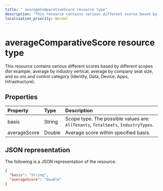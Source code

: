 ```yaml
---
title: " averageComparativeScore resource type"
description: "This resource contains various different scores based by different scopes (for example, average by industry vertical, average by company seat size, and so on) and control category (Identity, Data, Device, Apps, Infrastructure)."
localization_priority: Normal
---
```


#  averageComparativeScore resource type

This resource contains various different scores based by different scopes (for example, average by industry vertical, average by company seat size, and so on) and control category (Identity, Data, Device, Apps, Infrastructure).

## Properties

|Property |Type |Description |
|:--|:--|:--|
|	basis	|	String	|	Scope type. The possible values are: `AllTenants`, `TotalSeats`, `IndustryTypes`.	|
|	averageScore	|	Double	| Average score within specified basis. |

## JSON representation

The following is a JSON representation of the resource.

<!-- {
  "blockType": "resource",
  "optionalProperties": [

  ],
  "@odata.type": "microsoft.graph.averageComparativeScore"
}-->

```json
{
  "basis": "String",
  "averageScore": "Double"
}

```


<!-- {
  "type": "#page.annotation",
  "description": "averageComparativeScore resource",
  "keywords": "",
  "section": "documentation",
  "tocPath": ""
}-->
